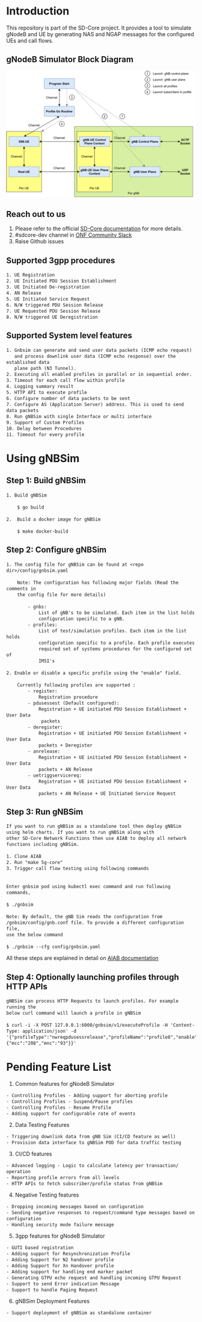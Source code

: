 <!--
SPDX-FileCopyrightText: 2022 Great Software Laboratory Pvt. Ltd
SPDX-FileCopyrightText: 2021 Open Networking Foundation <info@opennetworking.org>
SPDX-License-Identifier: Apache-2.0

-->

# Introduction

This repository is part of the SD-Core project. It provides a tool to simulate
gNodeB and UE by generating NAS and NGAP messages for the configured UEs and 
call flows.

## gNodeB Simulator Block Diagram

![gNBSim](/docs/images/gnbsim_flow_diagram.png)

## Reach out to us

1. Please refer to the official [SD-Core documentation](https://docs.sd-core.opennetworking.org/master/developer/gnbsim.html#gnb-simulator) for more details.
2. #sdcore-dev channel in [ONF Community Slack](https://onf-community.slack.com/)
3. Raise Github issues

## Supported 3gpp procedures

    1. UE Registration
    2. UE Initiated PDU Session Establishment
    3. UE Initiated De-registration 
    4. AN Release
    5. UE Initiated Service Request 
    6. N/W triggered PDU Session Release
    7. UE Requested PDU Session Release
    8. N/W triggered UE Deregistration


## Supported System level features

    1. Gnbsim can generate and send user data packets (ICMP echo request)
       and process downlink user data (ICMP echo response) over the established data
       plane path (N3 Tunnel).
    2. Executing all enabled profiles in parallel or in sequential order.
    3. Timeout for each call flow within profile
    4. Logging summary result
    5. HTTP API to execute profile
    6. Configure number of data packets to be sent
    7. Configure AS (Application Server) address. This is used to send data packets
    8. Run gNBSim with single Interface or multi interface
    9. Support of Custom Profiles
    10. Delay between Procedures
    11. Timeout for every profile




# Using gNBSim 

## Step 1: Build gNBSim
    1. Build gNBSim

        $ go build
    
    2.  Build a docker image for gNBSim
        
        $ make docker-build
 
## Step 2: Configure gNBSim
    
    1. The config file for gNBSim can be found at <repo dir>/config/gnbsim.yaml
        
        Note: The configuration has following major fields (Read the comments in
        the config file for more details)
            
            - gnbs: 
                List of gNB's to be simulated. Each item in the list holds 
                configuration specific to a gNB.
            - profiles:
                List of test/simulation profiles. Each item in the list holds 
                configuration specific to a profile. Each profile executes   
                required set of systems procedures for the configured set of 
                IMSI's 
        
    2. Enable or disable a specific profile using the "enable" field. 
        
        Currently following profiles are supported :
            - register: 
                Registration procedure
            - pdusessest (Default configured): 
                Registration + UE initiated PDU Session Establishment + User Data
                 packets
            - deregister:
                Registration + UE initiated PDU Session Establishment + User Data
                packets + Deregister
            - anrelease:
                Registration + UE initiated PDU Session Establishment + User Data
                packets + AN Release
            - uetriggservicereq:
                Registration + UE initiated PDU Session Establishment + User Data
                packets + AN Release + UE Initiated Service Request

## Step 3: Run gNBSim
    
    If you want to run gNBSim as a standalone tool then deploy gNBSim using helm charts. If you want to run gNBSim along with 
    other SD-Core Network Functions then use AIAB to deploy all network functions including gNBSim. 
    
    1. Clone AIAB
    2. Run "make 5g-core"
    3. Trigger call flow testing using following commands
    
    
    Enter gnbsim pod using kubectl exec command and run following commands, 
    
    $ ./gnbsim
    
    Note: By default, the gNB Sim reads the configuration from 
    /gnbsim/config/gnb.conf file. To provide a different configuration file,
    use the below command

    $ ./gnbsim --cfg config/gnbsim.yaml

All these steps are explained in detail on [AIAB documentation](https://docs.sd-core.opennetworking.org/master/developer/aiab.html)

## Step 4: Optionally launching profiles through HTTP APIs

    gNBSim can process HTTP Requests to launch profiles. For example running the
    below curl command will launch a profile in gNBSim
   
    $ curl -i -X POST 127.0.0.1:6000/gnbsim/v1/executeProfile -H 'Content-Type: application/json' -d '{"profileType":"nwreqpdusessrelease","profileName":"profile8","enable":true,"gnbName":"gnb1","startImsi":"208930100007497","ueCount":1,"opc":"981d464c7c52eb6e5036234984ad0bcf","key":"5122250214c33e723a5dd523fc145fc0","sequenceNumber":"16f3b3f70fc2","defaultAs":"192.168.250.1","plmnId":{"mcc":"208","mnc":"93"}}'

# Pending Feature List

   1. Common features for gNodeB Simulator

    - Controlling Profiles - Adding support for aborting profile
    - Controlling Profiles - Suspend/Pause profiles
    - Controlling Profiles - Resume Profile
    - Adding support for configurable rate of events
    
   2. Data Testing Features

    - Triggering downlink data from gNB Sim (CI/CD feature as well) 
    - Provision data interface to gNBSim POD for data traffic testing
    
   3. CI/CD features
 
    - Advanced logging - Logic to calculate latency per transaction/ operation
    - Reporting profile errors from all levels
    - HTTP APIs to fetch subscriber/profile status from gNBSim

   4. Negative Testing features

    - Dropping incoming messages based on configuration
    - Sending negative responses to request/command type messages based on configuration
    - Handling security mode failure message
    
   5. 3gpp features for gNodeB Simulator
 
    - GUTI based registration
    - Adding support for Resynchronization Profile
    - Adding Support for N2 handover profile
    - Adding Support for Xn Handover profile
    - Adding support for handling end marker packet
    - Generating GTPU echo request and handling incoming GTPU Request
    - Support to send Error indication Message
    - Support to handle Paging Request

   6. gNBSim Deployment Features

    - Support deployment of gNBSim as standalone container
